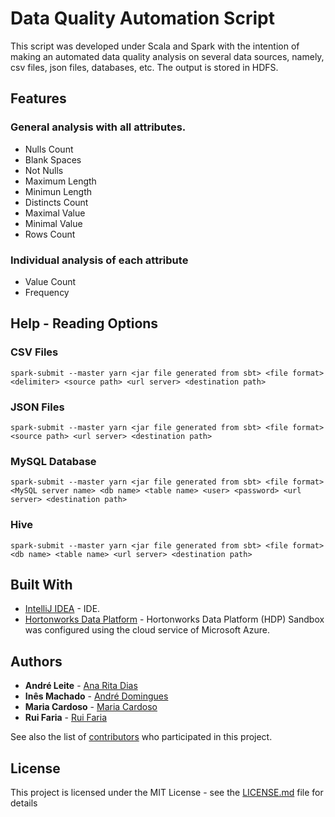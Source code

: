 # Data Quality Automation Script

This script was developed under Scala and Spark with the intention of making an automated data quality analysis on several data sources, namely, csv files, json files, databases, etc. The output is stored in HDFS.

## Features

### General analysis with all attributes.

* Nulls Count
* Blank Spaces
* Not Nulls
* Maximum Length
* Minimun Length
* Distincts Count
* Maximal Value
* Minimal Value
* Rows Count

### Individual analysis of each attribute

* Value Count
* Frequency

## Help - Reading Options

### CSV Files

```
spark-submit --master yarn <jar file generated from sbt> <file format> <delimiter> <source path> <url server> <destination path>
```
### JSON Files

```
spark-submit --master yarn <jar file generated from sbt> <file format> <source path> <url server> <destination path>
```
### MySQL Database

```
spark-submit --master yarn <jar file generated from sbt> <file format> <MySQL server name> <db name> <table name> <user> <password> <url server> <destination path>
```
### Hive

```
spark-submit --master yarn <jar file generated from sbt> <file format> <db name> <table name> <url server> <destination path>
```

## Built With

* [IntelliJ IDEA](https://www.jetbrains.com/idea/) - IDE.
* [Hortonworks Data Platform](https://www.cloudera.com/downloads/hortonworks-sandbox/hdp.html) - Hortonworks Data Platform (HDP) Sandbox was configured using the cloud service of Microsoft Azure.

## Authors

* **André Leite** - [Ana Rita Dias](https://github.com/andrefranciscool)
* **Inês Machado** - [André Domingues](https://github.com/inesmachado98)
* **Maria Cardoso** - [Maria Cardoso](https://github.com/MariaCardoso97)
* **Rui Faria** - [Rui Faria](https://github.com/rmrfaria)

See also the list of [contributors](https://github.com/andrefranciscool/fofp56/contributors) who participated in this project.

## License

This project is licensed under the MIT License - see the [LICENSE.md](LICENSE.md) file for details
